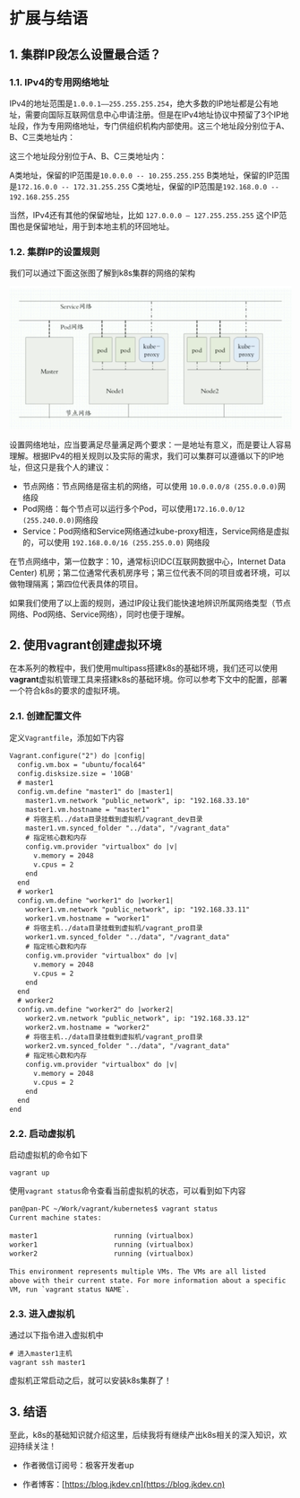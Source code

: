 # 扩展与结语


## 1. 集群IP段怎么设置最合适？


### 1.1. IPv4的专用网络地址

IPv4的地址范围是`1.0.0.1——255.255.255.254`，绝大多数的IP地址都是公有地址，需要向国际互联网信息中心申请注册。但是在IPv4地址协议中预留了3个IP地址段，作为专用网络地址，专门供组织机构内部使用。这三个地址段分别位于A、B、C三类地址内：

这三个地址段分别位于A、B、C三类地址内：

A类地址，保留的IP范围是`10.0.0.0 -- 10.255.255.255`
B类地址，保留的IP范围是`172.16.0.0 -- 172.31.255.255`
C类地址，保留的IP范围是`192.168.0.0 -- 192.168.255.255`


当然，IPv4还有其他的保留地址，比如 `127.0.0.0 – 127.255.255.255` 这个IP范围也是保留地址，用于到本地主机的环回地址。


### 1.2. 集群IP的设置规则

我们可以通过下面这张图了解到k8s集群的网络的架构

![../img/net.png](./img/kb11-net.png)


设置网络地址，应当要满足尽量满足两个要求：一是地址有意义，而是要让人容易理解。根据IPv4的相关规则以及实际的需求，我们可以集群可以遵循以下的IP地址，但这只是我个人的建议：

- 节点网络：节点网络是宿主机的网络，可以使用 `10.0.0.0/8 (255.0.0.0)`网络段
- Pod网络：每个节点可以运行多个Pod，可以使用`172.16.0.0/12 (255.240.0.0)`网络段
- Service：Pod网络和Service网络通过kube-proxy相连，Service网络是虚拟的，可以使用 `192.168.0.0/16 (255.255.0.0)` 网络段


在节点网络中，第一位数字：10，通常标识IDC(互联网数据中心，Internet Data Center) 机房；第二位通常代表机房序号；第三位代表不同的项目或者环境，可以做物理隔离；第四位代表具体的项目。


如果我们使用了以上面的规则，通过IP段让我们能快速地辨识所属网络类型（节点网络、Pod网络、Service网络），同时也便于理解。


## 2. 使用vagrant创建虚拟环境

在本系列的教程中，我们使用multipass搭建k8s的基础环境，我们还可以使用**vagrant**虚拟机管理工具来搭建k8s的基础环境。你可以参考下文中的配置，部署一个符合k8s的要求的虚拟环境。


### 2.1. 创建配置文件

定义`Vagrantfile`，添加如下内容

```shell
Vagrant.configure("2") do |config|
  config.vm.box = "ubuntu/focal64"
  config.disksize.size = '10GB'
  # master1
  config.vm.define "master1" do |master1|
    master1.vm.network "public_network", ip: "192.168.33.10"
    master1.vm.hostname = "master1"
    # 将宿主机../data目录挂载到虚拟机/vagrant_dev目录
    master1.vm.synced_folder "../data", "/vagrant_data"
    # 指定核心数和内存
    config.vm.provider "virtualbox" do |v|
      v.memory = 2048
      v.cpus = 2
    end
  end
  # worker1
  config.vm.define "worker1" do |worker1|
    worker1.vm.network "public_network", ip: "192.168.33.11"
    worker1.vm.hostname = "worker1"
    # 将宿主机../data目录挂载到虚拟机/vagrant_pro目录
    worker1.vm.synced_folder "../data", "/vagrant_data"
    # 指定核心数和内存
    config.vm.provider "virtualbox" do |v|
      v.memory = 2048
      v.cpus = 2
    end
  end
  # worker2
  config.vm.define "worker2" do |worker2|
    worker2.vm.network "public_network", ip: "192.168.33.12"
    worker2.vm.hostname = "worker2"
    # 将宿主机../data目录挂载到虚拟机/vagrant_pro目录
    worker2.vm.synced_folder "../data", "/vagrant_data"
    # 指定核心数和内存
    config.vm.provider "virtualbox" do |v|
      v.memory = 2048
      v.cpus = 2
    end
  end
end
```


### 2.2. 启动虚拟机

启动虚拟机的命令如下

```shell
vagrant up
```


使用`vagrant status`命令查看当前虚拟机的状态，可以看到如下内容

```shell
pan@pan-PC ~/Work/vagrant/kubernetes$ vagrant status                                                                                                          
Current machine states:

master1                   running (virtualbox)
worker1                   running (virtualbox)
worker2                   running (virtualbox)

This environment represents multiple VMs. The VMs are all listed
above with their current state. For more information about a specific
VM, run `vagrant status NAME`.
```


### 2.3. 进入虚拟机

通过以下指令进入虚拟机中
```shell
# 进入master1主机
vagrant ssh master1
```

虚拟机正常启动之后，就可以安装k8s集群了！



## 3. 结语


至此，k8s的基础知识就介绍这里，后续我将有继续产出k8s相关的深入知识，欢迎持续关注！

- 作者微信订阅号：极客开发者up

- 作者博客：[https://blog.jkdev.cn](https://blog.jkdev.cn)

